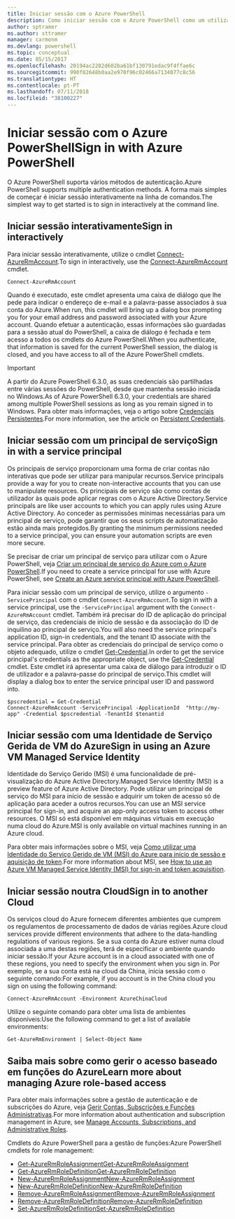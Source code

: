```yaml
---
title: Iniciar sessão com o Azure PowerShell
description: Como iniciar sessão com o Azure PowerShell como um utilizador, principal de serviço ou com o MSI.
author: sptramer
ms.author: sttramer
manager: carmonm
ms.devlang: powershell
ms.topic: conceptual
ms.date: 05/15/2017
ms.openlocfilehash: 20194ac2282d602ba61bf130791edac9f4ffae6c
ms.sourcegitcommit: 990f82648b0aa2e970f96c02466a7134077c8c56
ms.translationtype: HT
ms.contentlocale: pt-PT
ms.lasthandoff: 07/11/2018
ms.locfileid: "38100227"
---
```

# <a name="sign-in-with-azure-powershell"></a><span data-ttu-id="b8a0b-103">Iniciar sessão com o Azure PowerShell</span><span class="sxs-lookup"><span data-stu-id="b8a0b-103">Sign in with Azure PowerShell</span></span>

<span data-ttu-id="b8a0b-104">O Azure PowerShell suporta vários métodos de autenticação.</span><span class="sxs-lookup"><span data-stu-id="b8a0b-104">Azure PowerShell supports multiple authentication methods.</span></span> <span data-ttu-id="b8a0b-105">A forma mais simples de começar é iniciar sessão interativamente na linha de comandos.</span><span class="sxs-lookup"><span data-stu-id="b8a0b-105">The simplest way to get started is to sign in interactively at the command line.</span></span>

## <a name="sign-in-interactively"></a><span data-ttu-id="b8a0b-106">Iniciar sessão interativamente</span><span class="sxs-lookup"><span data-stu-id="b8a0b-106">Sign in interactively</span></span>

<span data-ttu-id="b8a0b-107">Para iniciar sessão interativamente, utilize o cmdlet [Connect-AzureRmAccount](/powershell/module/azurerm.profile/connect-azurermaccount).</span><span class="sxs-lookup"><span data-stu-id="b8a0b-107">To sign in interactively, use the [Connect-AzureRmAccount](/powershell/module/azurerm.profile/connect-azurermaccount) cmdlet.</span></span>

```azurepowershell
Connect-AzureRmAccount
```

<span data-ttu-id="b8a0b-108">Quando é executado, este cmdlet apresenta uma caixa de diálogo que lhe pede para indicar o endereço de e-mail e a palavra-passe associados à sua conta do Azure.</span><span class="sxs-lookup"><span data-stu-id="b8a0b-108">When run, this cmdlet will bring up a dialog box prompting you for your email address and password associated with your Azure account.</span></span> <span data-ttu-id="b8a0b-109">Quando efetuar a autenticação, essas informações são guardadas para a sessão atual do PowerShell, a caixa de diálogo é fechada e tem acesso a todos os cmdlets do Azure PowerShell.</span><span class="sxs-lookup"><span data-stu-id="b8a0b-109">When you authenticate, that information is saved for the current PowerShell session, the dialog is closed, and you have access to all of the Azure PowerShell cmdlets.</span></span>

> [!IMPORTANT]
> <span data-ttu-id="b8a0b-110">A partir do Azure PowerShell 6.3.0, as suas credenciais são partilhadas entre várias sessões do PowerShell, desde que mantenha sessão iniciada no Windows.</span><span class="sxs-lookup"><span data-stu-id="b8a0b-110">As of Azure PowerShell 6.3.0, your credentials are shared among multiple PowerShell sessions as long as you remain signed in to Windows.</span></span> <span data-ttu-id="b8a0b-111">Para obter mais informações, veja o artigo sobre [Credenciais Persistentes](context-persistence.md).</span><span class="sxs-lookup"><span data-stu-id="b8a0b-111">For more information, see the article on [Persistent Credentials](context-persistence.md).</span></span>

## <a name="sign-in-with-a-service-principal"></a><span data-ttu-id="b8a0b-112">Iniciar sessão com um principal de serviço</span><span class="sxs-lookup"><span data-stu-id="b8a0b-112">Sign in with a service principal</span></span>

<span data-ttu-id="b8a0b-113">Os principais de serviço proporcionam uma forma de criar contas não interativas que pode ser utilizar para manipular recursos.</span><span class="sxs-lookup"><span data-stu-id="b8a0b-113">Service principals provide a way for you to create non-interactive accounts that you can use to manipulate resources.</span></span> <span data-ttu-id="b8a0b-114">Os principais de serviço são como contas de utilizador às quais pode aplicar regras com o Azure Active Directory.</span><span class="sxs-lookup"><span data-stu-id="b8a0b-114">Service principals are like user accounts to which you can apply rules using Azure Active Directory.</span></span> <span data-ttu-id="b8a0b-115">Ao conceder as permissões mínimas necessárias para um principal de serviço, pode garantir que os seus scripts de automatização estão ainda mais protegidos.</span><span class="sxs-lookup"><span data-stu-id="b8a0b-115">By granting the minimum permissions needed to a service principal, you can ensure your automation scripts are even more secure.</span></span>

<span data-ttu-id="b8a0b-116">Se precisar de criar um principal de serviço para utilizar com o Azure PowerShell, veja [Criar um principal de serviço do Azure com o Azure PowerShell](create-azure-service-principal-azureps.md).</span><span class="sxs-lookup"><span data-stu-id="b8a0b-116">If you need to create a service principal for use with Azure PowerShell, see [Create an Azure service principal with Azure PowerShell](create-azure-service-principal-azureps.md).</span></span>

<span data-ttu-id="b8a0b-117">Para iniciar sessão com um principal de serviço, utilize o argumento `-ServicePrincipal` com o cmdlet `Connect-AzureRmAccount`.</span><span class="sxs-lookup"><span data-stu-id="b8a0b-117">To sign in with a service principal, use the `-ServicePrincipal` argument with the `Connect-AzureRmAccount` cmdlet.</span></span> <span data-ttu-id="b8a0b-118">Também irá precisar do ID de aplicação do principal de serviço, das credenciais de início de sessão e da associação do ID de inquilino ao principal de serviço.</span><span class="sxs-lookup"><span data-stu-id="b8a0b-118">You will also need the service princpal's application ID, sign-in credentials, and the tenant ID associate with the service principal.</span></span> <span data-ttu-id="b8a0b-119">Para obter as credenciais do principal de serviço como o objeto adequado, utilize o cmdlet [Get-Credential](/powershell/module/microsoft.powershell.security/get-credential).</span><span class="sxs-lookup"><span data-stu-id="b8a0b-119">In order to get the service principal's credentials as the appropriate object, use the [Get-Credential](/powershell/module/microsoft.powershell.security/get-credential) cmdlet.</span></span> <span data-ttu-id="b8a0b-120">Este cmdlet irá apresentar uma caixa de diálogo para introduzir o ID de utilizador e a palavra-passe do principal de serviço.</span><span class="sxs-lookup"><span data-stu-id="b8a0b-120">This cmdlet will display a dialog box to enter the service principal user ID and password into.</span></span>

```azurepowershell-interactive
$pscredential = Get-Credential
Connect-AzureRmAccount -ServicePrincipal -ApplicationId  "http://my-app" -Credential $pscredential -TenantId $tenantid
```

## <a name="sign-in-using-an-azure-vm-managed-service-identity"></a><span data-ttu-id="b8a0b-121">Iniciar sessão com uma Identidade de Serviço Gerida de VM do Azure</span><span class="sxs-lookup"><span data-stu-id="b8a0b-121">Sign in using an Azure VM Managed Service Identity</span></span>

<span data-ttu-id="b8a0b-122">Identidade do Serviço Gerido (MSI) é uma funcionalidade de pré-visualização do Azure Active Directory.</span><span class="sxs-lookup"><span data-stu-id="b8a0b-122">Managed Service Identity (MSI) is a preview feature of Azure Active Directory.</span></span> <span data-ttu-id="b8a0b-123">Pode utilizar um principal de serviço do MSI para início de sessão e adquirir um token de acesso só de aplicação para aceder a outros recursos.</span><span class="sxs-lookup"><span data-stu-id="b8a0b-123">You can use an MSI service principal for sign-in, and acquire an app-only access token to access other resources.</span></span> <span data-ttu-id="b8a0b-124">O MSI só está disponível em máquinas virtuais em execução numa cloud do Azure.</span><span class="sxs-lookup"><span data-stu-id="b8a0b-124">MSI is only available on virtual machines running in an Azure cloud.</span></span>

<span data-ttu-id="b8a0b-125">Para obter mais informações sobre o MSI, veja [Como utilizar uma Identidade do Serviço Gerido de VM (MSI) do Azure para início de sessão e aquisição de token](/azure/active-directory/msi-how-to-get-access-token-using-msi).</span><span class="sxs-lookup"><span data-stu-id="b8a0b-125">For more information about MSI, see [How to use an Azure VM Managed Service Identity (MSI) for sign-in and token acquisition](/azure/active-directory/msi-how-to-get-access-token-using-msi).</span></span>

## <a name="sign-in-to-another-cloud"></a><span data-ttu-id="b8a0b-126">Iniciar sessão noutra Cloud</span><span class="sxs-lookup"><span data-stu-id="b8a0b-126">Sign in to another Cloud</span></span>

<span data-ttu-id="b8a0b-127">Os serviços cloud do Azure fornecem diferentes ambientes que cumprem os regulamentos de processamento de dados de várias regiões.</span><span class="sxs-lookup"><span data-stu-id="b8a0b-127">Azure cloud services provide different environments that adhere to the data-handling regulations of various regions.</span></span> <span data-ttu-id="b8a0b-128">Se a sua conta do Azure estiver numa cloud associada a uma destas regiões, terá de especificar o ambiente quando iniciar sessão.</span><span class="sxs-lookup"><span data-stu-id="b8a0b-128">If your Azure account is in a cloud associated with one of these regions, you need to specify the environment when you sign in.</span></span> <span data-ttu-id="b8a0b-129">Por exemplo, se a sua conta está na cloud da China, inicia sessão com o seguinte comando:</span><span class="sxs-lookup"><span data-stu-id="b8a0b-129">For example, if you account is in the China cloud you sign on using the following command:</span></span>

```azurepowershell-interactive
Connect-AzureRmAccount -Environment AzureChinaCloud
```

<span data-ttu-id="b8a0b-130">Utilize o seguinte comando para obter uma lista de ambientes disponíveis:</span><span class="sxs-lookup"><span data-stu-id="b8a0b-130">Use the following command to get a list of available environments:</span></span>

```azurepowershell-interactive
Get-AzureRmEnvironment | Select-Object Name
```

## <a name="learn-more-about-managing-azure-role-based-access"></a><span data-ttu-id="b8a0b-131">Saiba mais sobre como gerir o acesso baseado em funções do Azure</span><span class="sxs-lookup"><span data-stu-id="b8a0b-131">Learn more about managing Azure role-based access</span></span>

<span data-ttu-id="b8a0b-132">Para obter mais informações sobre a gestão de autenticação e de subscrições do Azure, veja [Gerir Contas, Subscrições e Funções Administrativas](/azure/active-directory/role-based-access-control-configure).</span><span class="sxs-lookup"><span data-stu-id="b8a0b-132">For more information about authentication and subscription management in Azure, see [Manage Accounts, Subscriptions, and Administrative Roles](/azure/active-directory/role-based-access-control-configure).</span></span>

<span data-ttu-id="b8a0b-133">Cmdlets do Azure PowerShell para a gestão de funções:</span><span class="sxs-lookup"><span data-stu-id="b8a0b-133">Azure PowerShell cmdlets for role management:</span></span>

* [<span data-ttu-id="b8a0b-134">Get-AzureRmRoleAssignment</span><span class="sxs-lookup"><span data-stu-id="b8a0b-134">Get-AzureRmRoleAssignment</span></span>](/powershell/module/AzureRM.Resources/Get-AzureRmRoleAssignment)
* [<span data-ttu-id="b8a0b-135">Get-AzureRmRoleDefinition</span><span class="sxs-lookup"><span data-stu-id="b8a0b-135">Get-AzureRmRoleDefinition</span></span>](/powershell/module/AzureRM.Resources/Get-AzureRmRoleDefinition)
* [<span data-ttu-id="b8a0b-136">New-AzureRmRoleAssignment</span><span class="sxs-lookup"><span data-stu-id="b8a0b-136">New-AzureRmRoleAssignment</span></span>](/powershell/module/AzureRM.Resources/New-AzureRmRoleAssignment)
* [<span data-ttu-id="b8a0b-137">New-AzureRmRoleDefinition</span><span class="sxs-lookup"><span data-stu-id="b8a0b-137">New-AzureRmRoleDefinition</span></span>](/powershell/module/AzureRM.Resources/New-AzureRmRoleDefinition)
* [<span data-ttu-id="b8a0b-138">Remove-AzureRmRoleAssignment</span><span class="sxs-lookup"><span data-stu-id="b8a0b-138">Remove-AzureRmRoleAssignment</span></span>](/powershell/module/AzureRM.Resources/Remove-AzureRmRoleAssignment)
* [<span data-ttu-id="b8a0b-139">Remove-AzureRmRoleDefinition</span><span class="sxs-lookup"><span data-stu-id="b8a0b-139">Remove-AzureRmRoleDefinition</span></span>](/powershell/module/AzureRM.Resources/Remove-AzureRmRoleDefinition)
* [<span data-ttu-id="b8a0b-140">Set-AzureRmRoleDefinition</span><span class="sxs-lookup"><span data-stu-id="b8a0b-140">Set-AzureRmRoleDefinition</span></span>](/powershell/moduel/AzureRM.Resources/Set-AzureRmRoleDefinition)
